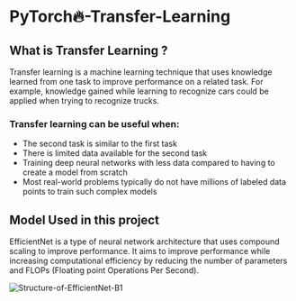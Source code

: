 # PyTorch🔥-Transfer-Learning

## What is Transfer Learning ?
Transfer learning is a machine learning technique that uses knowledge learned from one task to improve performance on a related task. For example, knowledge gained while learning to recognize cars could be applied when trying to recognize trucks.

### Transfer learning can be useful when: 
- The second task is similar to the first task
- There is limited data available for the second task
- Training deep neural networks with less data compared to having to create a model from scratch
- Most real-world problems typically do not have millions of labeled data points to train such complex models

## Model Used in this project

EfficientNet is a type of neural network architecture that uses compound scaling to improve performance. It aims to improve performance while increasing computational efficiency by reducing the number of parameters and FLOPs (Floating point Operations Per Second). 

![Structure-of-EfficientNet-B1](https://github.com/HiteshRam666/PyTorch-Transfer-Learning/assets/116026459/a7a22123-e9d9-4b99-bc64-0c31855840a5)
